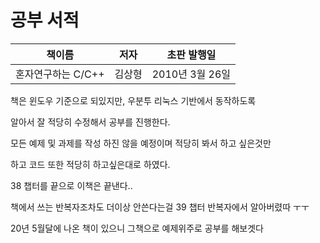 # 공부 서적

| 책이름 | 저자 | 초판 발행일 |
|------|---|---|
| 혼자연구하는 C/C++  | 김상형 | 2010년 3월 26일 |



책은 윈도우 기준으로 되있지만, 우분투 리눅스 기반에서 동작하도록

알아서 잘 적당히 수정해서 공부를 진행한다.

모든 예제 및 과제를 작성 하진 않을 예정이며 적당히 봐서 하고 싶은것만

하고 코드 또한 적당히 하고싶은대로 하였다.

38 챕터를 끝으로 이책은 끝낸다..

책에서 쓰는 반복자조차도 더이상 안쓴다는걸 39 챕터 반복자에서 알아버렸따 ㅜㅜ

20년 5월달에 나온 책이 있으니 그책으로 예제위주로 공부를 해보겟다
